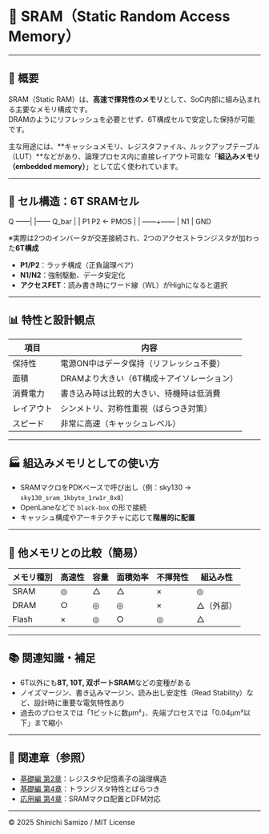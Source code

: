 # 🧠 SRAM（Static Random Access Memory）

---

## 📘 概要

SRAM（Static RAM）は、**高速で揮発性のメモリ**として、SoC内部に組み込まれる主要なメモリ構成です。  
DRAMのようにリフレッシュを必要とせず、6T構成セルで安定した保持が可能です。

主な用途には、**キャッシュメモリ、レジスタファイル、ルックアップテーブル（LUT）**などがあり、論理プロセス内に直接レイアウト可能な「**組込みメモリ（embedded memory）**」として広く使われています。

---

## 🔧 セル構造：6T SRAMセル
 Q ——|      |—— Q_bar
     |      |
    P1     P2     ← PMOS
     |      |
      ——+——
         |
        N1
         |
        GND

※実際は2つのインバータが交差接続され、2つのアクセストランジスタが加わった**6T構成**

- **P1/P2**：ラッチ構成（正負論理ペア）  
- **N1/N2**：強制駆動、データ安定化  
- **アクセスFET**：読み書き時にワード線（WL）がHighになると選択  

---

## 📊 特性と設計観点

| 項目 | 内容 |
|------|------|
| 保持性 | 電源ON中はデータ保持（リフレッシュ不要） |
| 面積 | DRAMより大きい（6T構成＋アイソレーション） |
| 消費電力 | 書き込み時は比較的大きい、待機時は低消費 |
| レイアウト | シンメトリ、対称性重視（ばらつき対策） |
| スピード | 非常に高速（キャッシュレベル） |

---

## 🏭 組込みメモリとしての使い方

- SRAMマクロをPDKベースで呼び出し（例：sky130 → `sky130_sram_1kbyte_1rw1r_8x8`）
- OpenLaneなどで `black-box` の形で接続
- キャッシュ構成やアーキテクチャに応じて**階層的に配置**

---

## 🔁 他メモリとの比較（簡易）

| メモリ種別 | 高速性 | 容量 | 面積効率 | 不揮発性 | 組込み性 |
|------------|--------|------|----------|----------|-----------|
| SRAM       | ◎      | △    | △        | ×        | ◎         |
| DRAM       | ○      | ◎    | ◎        | ×        | △（外部） |
| Flash      | ×      | ◎    | ○        | ◎        | △         |

---

## 📚 関連知識・補足

- 6T以外にも**8T, 10T, 双ポートSRAM**などの変種がある  
- ノイズマージン、書き込みマージン、読み出し安定性（Read Stability）など、設計時に重要な電気特性あり  
- 過去のプロセスでは「1ビットに数μm²」、先端プロセスでは「0.04μm²以下」まで縮小  

---

## 🔗 関連章（参照）

- [基礎編 第2章](../../chapter2_comb_logic/)：レジスタや記憶素子の論理構造  
- [基礎編 第4章](../../chapter4_mos_characteristics/)：トランジスタ特性とばらつき  
- [応用編 第4章](../d_chapter4_layout_optimization/)：SRAMマクロ配置とDFM対応  

---

© 2025 Shinichi Samizo / MIT License
